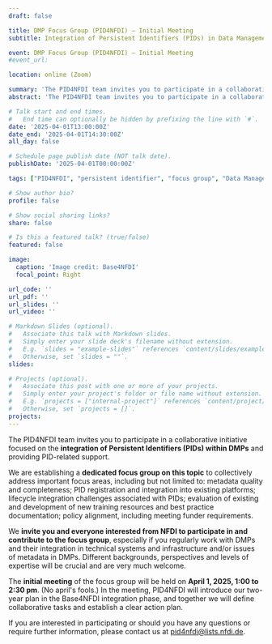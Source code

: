 ```yaml
---
draft: false

title: DMP Focus Group (PID4NFDI) – Initial Meeting
subtitle: Integration of Persistent Identifiers (PIDs) in Data Management Plans (DMPs)

event: DMP Focus Group (PID4NFDI) – Initial Meeting
#event_url: 

location: online (Zoom)

summary: 'The PID4NFDI team invites you to participate in a collaborative initiative focused on the integration of Persistent Identifiers (PIDs) within DMPs and providing PID-related support.'
abstract: 'The PID4NFDI team invites you to participate in a collaborative initiative focused on the integration of Persistent Identifiers (PIDs) within DMPs and providing PID-related support.'

# Talk start and end times.
#   End time can optionally be hidden by prefixing the line with `#`.
date: '2025-04-01T13:00:00Z'
date_end: '2025-04-01T14:30:00Z'
all_day: false

# Schedule page publish date (NOT talk date).
publishDate: '2025-04-01T00:00:00Z'

tags: ["PID4NFDI", "persistent identifier", "focus group", "Data Management Plans (DMPs)"]

# Show author bio?
profile: false

# Show social sharing links?
share: false

# Is this a featured talk? (true/false)
featured: false

image:
  caption: 'Image credit: Base4NFDI'
  focal_point: Right

url_code: ''
url_pdf: ''
url_slides: ''
url_video: ''

# Markdown Slides (optional).
#   Associate this talk with Markdown slides.
#   Simply enter your slide deck's filename without extension.
#   E.g. `slides = "example-slides"` references `content/slides/example-slides.md`.
#   Otherwise, set `slides = ""`.
slides:

# Projects (optional).
#   Associate this post with one or more of your projects.
#   Simply enter your project's folder or file name without extension.
#   E.g. `projects = ["internal-project"]` references `content/project/deep-learning/index.md`.
#   Otherwise, set `projects = []`.
projects:
---
```


The PID4NFDI team invites you to participate in a collaborative initiative focused on the **integration of Persistent Identifiers (PIDs) within DMPs** and providing PID-related support.

We are establishing a **dedicated focus group on this topic** to collectively address important focus areas, including but not limited to: metadata quality and completeness; PID registration and integration into existing platforms; lifecycle integration challenges associated with PIDs; evaluation of existing and development of new training resources and best practice documentation; policy alignment, including meeting funder requirements.

We **invite you and everyone interested from NFDI to participate in and contribute to the focus group**, especially if you regularly work with DMPs and their integration in technical systems and infrastructure and/or issues of metadata in DMPs. Different backgrounds, perspectives and levels of expertise will be crucial and are very much welcome.

The **initial meeting** of the focus group will be held on **April 1, 2025, 1:00 to 2:30 pm**. (No april's fools.)
In the meeting, PID4NFDI will introduce our two-year plan in the Base4NFDI integration phase, and together we will define collaborative tasks and establish a clear action plan.

If you are interested in participating or should you have any questions or require further information, please contact us at pid4nfdi@lists.nfdi.de.